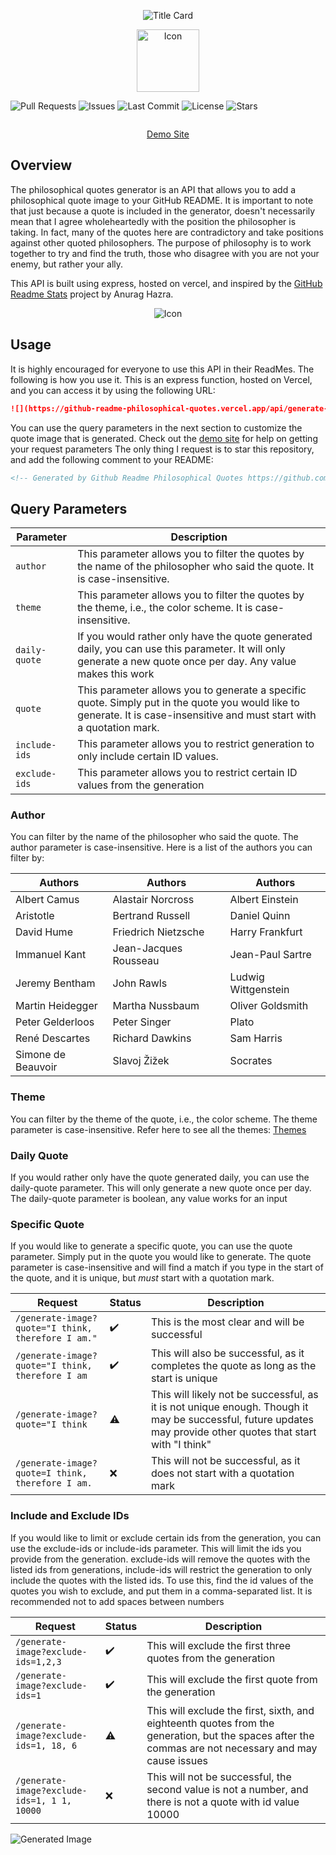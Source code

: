 <p align="center">
  <img src="assets/media/Title Card.jpg" alt="Title Card">
</p>

<p align="center">
  <img src="assets/media/icon.svg" alt="Icon" width="100" height="100"/>
</p>

![Pull Requests](https://img.shields.io/github/issues-pr/markstanl/Philosophical-Quotes-API)
![Issues](https://img.shields.io/github/issues/markstanl/Philosophical-Quotes-API)
![Last Commit](https://img.shields.io/github/last-commit/markstanl/Philosophical-Quotes-API)
![License](https://img.shields.io/github/license/markstanl/Philosophical-Quotes-API)
![Stars](https://img.shields.io/github/stars/markstanl/Philosophical-Quotes-API)

<p align="center">
  <a href="https://skillicons.dev">
    <img alt="" src="https://skillicons.dev/icons?i=js,express,sqlite,vercel" />
  </a>
</p>

<p align="center">
  <a href="https://github.com/markstanl/github-readme-philosophical-quotes">Demo Site</a>
</p>

## Overview
The philosophical quotes generator is an API that allows you to add a philosophical quote image to your GitHub README. It is important to note that
just because a quote is included in the generator, doesn't necessarily mean that I agree wholeheartedly with the position the philosopher is taking.
In fact, many of the quotes here are contradictory and take positions against other quoted philosophers. The purpose of philosophy is to work together
to try and find the truth, those who disagree with you are not your enemy, but rather your ally. 

This API is built using express, hosted on vercel, and inspired by the [GitHub Readme Stats](https://github.com/anuraghazra/github-readme-stats) project by Anurag Hazra.

<p align="center">
  <img src="assets/media/Quote Image.jpg" alt="Icon"/>
</p>

## Usage
It is highly encouraged for everyone to use this API in their ReadMes. The following is how you use it.
This is an express function, hosted on Vercel, and you can access it by using the following URL:

```markdown
![](https://github-readme-philosophical-quotes.vercel.app/api/generate-image)
```

You can use the query parameters in the next section to customize the quote image that is generated. Check out the [demo site](https://philosophical-quotes-demo-site.vercel.app/) for help on getting your request parameters
The only thing I request is to star this repository, and add the following comment to your README:

```markdown
<!-- Generated by Github Readme Philosophical Quotes https://github.com/markstanl/github-readme-philosophical-quotes -->
```

## Query Parameters

| Parameter     | Description                                                                                                                                                              |
|---------------|--------------------------------------------------------------------------------------------------------------------------------------------------------------------------|
| `author`      | This parameter allows you to filter the quotes by the name of the philosopher who said the quote. It is case-insensitive.                                                |
| `theme`       | This parameter allows you to filter the quotes by the theme, i.e., the color scheme. It is case-insensitive.                                                             |
| `daily-quote` | If you would rather only have the quote generated daily, you can use this parameter. It will only generate a new quote once per day. Any value makes this work           |
| `quote`       | This parameter allows you to generate a specific quote. Simply put in the quote you would like to generate. It is case-insensitive and must start with a quotation mark. |
| `include-ids` | This parameter allows you to restrict generation to only include certain ID values.                                                                                      |
| `exclude-ids` | This parameter allows you to restrict certain ID values from the generation                                                                                              |

### Author
You can filter by the name of the philosopher who said the quote. The author parameter is case-insensitive. Here is a list of the authors you can filter by:

| Authors            | Authors               | Authors             |
|--------------------|-----------------------|---------------------|
| Albert Camus       | Alastair Norcross     | Albert Einstein     |
| Aristotle          | Bertrand Russell      | Daniel Quinn        |
| David Hume         | Friedrich Nietzsche   | Harry Frankfurt     |
| Immanuel Kant      | Jean-Jacques Rousseau | Jean-Paul Sartre    |
| Jeremy Bentham     | John Rawls            | Ludwig Wittgenstein |
| Martin Heidegger   | Martha Nussbaum       | Oliver Goldsmith    |
| Peter Gelderloos   | Peter Singer          | Plato               |
| René Descartes     | Richard Dawkins       | Sam Harris          |
| Simone de Beauvoir | Slavoj Žižek          | Socrates            |

### Theme
You can filter by the theme of the quote, i.e., the color scheme. The theme parameter is case-insensitive. Refer here to see all the themes:
[Themes](theme/README.md)


### Daily Quote
If you would rather only have the quote generated daily, you can use the daily-quote parameter.
This will only generate a new quote once per day. The daily-quote parameter is boolean, any value works for an input

### Specific Quote
If you would like to generate a specific quote, you can use the quote parameter. Simply put in the quote
you would like to generate. The quote parameter is case-insensitive and will find a match if you type in the start of
the quote, and it is unique, but _must_ start with a quotation mark.

| Request                                            | Status             | Description                                                                                                                                                    |
|----------------------------------------------------|--------------------|----------------------------------------------------------------------------------------------------------------------------------------------------------------|
| `/generate-image?quote="I think, therefore I am."` | :heavy_check_mark: | This is the most clear and will be successful                                                                                                                  |
| `/generate-image?quote="I think, therefore I am`   | :heavy_check_mark: | This will also be successful, as it completes the quote as long as the start is unique                                                                         |
| `/generate-image?quote="I think`                   | :warning:          | This will likely not be successful, as it is not unique enough. Though it may be successful, future updates may provide other quotes that start with "I think" |
| `/generate-image?quote=I think, therefore I am.`   | :x:                | This will not be successful, as it does not start with a quotation mark                                                                                        |
### Include and Exclude IDs
If you would like to limit or exclude certain ids from the generation, you can use the exclude-ids or include-ids parameter. 
This will limit the ids you provide from the generation. exclude-ids will remove the quotes with the listed ids from generations,
include-ids will restrict the generation to only include the quotes with the listed ids.
To use this, find the id values of the quotes you wish to exclude, and put them in a comma-separated list. It is recommended not to add spaces between numbers

| Request                                     | Status             | Description                                                                                                                                       |
|---------------------------------------------|--------------------|---------------------------------------------------------------------------------------------------------------------------------------------------|
| `/generate-image?exclude-ids=1,2,3`         | :heavy_check_mark: | This will exclude the first three quotes from the generation                                                                                      |
| `/generate-image?exclude-ids=1`             | :heavy_check_mark: | This will exclude the first quote from the generation                                                                                             |
| `/generate-image?exclude-ids=1, 18, 6`      | :warning:          | This will exclude the first, sixth, and eighteenth quotes from the generation, but the spaces after the commas are not necessary and may cause issues               |
| `/generate-image?exclude-ids=1, 1 1, 10000` | :x:                | This will not be successful, the second value is not a number, and there is not a quote with id value 10000                                       |


![Generated Image](https://github-readme-philosophical-quotes.vercel.app/api/generate-image?theme=dark&quote=%22One%20must%20imagine%20Sisyphus%20happy.%22)
